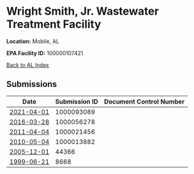 # Wright Smith, Jr. Wastewater Treatment Facility

**Location:** Mobile, AL

**EPA Facility ID:** 100000107421

[Back to AL Index](../../index.md)

## Submissions

| Date | Submission ID | Document Control Number |
|------|--------------|-------------------------|
| [2021-04-01](submissions/1000093089.md) | 1000093089 |  |
| [2016-03-28](submissions/1000056278.md) | 1000056278 |  |
| [2011-04-04](submissions/1000021456.md) | 1000021456 |  |
| [2010-05-04](submissions/1000013882.md) | 1000013882 |  |
| [2005-12-01](submissions/44366.md) | 44366 |  |
| [1999-06-21](submissions/8668.md) | 8668 |  |
